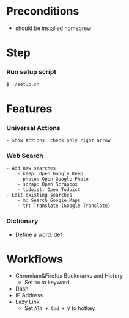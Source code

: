 # Preconditions

- should be installed homebrew

# Step

### Run setup script

```shell
$ ./setup.sh
```

# Features

### Universal Actions
    - Show Actions: check only right arrow

### Web Search
    - Add new searches
        - keep: Open Google Keep
        - photo: Open Google Photo
        - scrap: Open Scrapbox
        - todoist: Open Todoist
    - Edit existing searches
        - m: Search Google Maps
        - tr: Translate (Google Translate)

### Dictionary

- Define a word: def

# Workflows

- Chromium&Firefox Bookmarks and History
    - Set `bm` to keyword
- Dash
- IP Address
- Lazy Link
    - Set `Alt + Cmd + V` to hotkey

